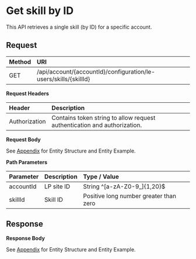 # Get skill by ID

This API retrieves a single skill (by ID) for a specific account.

## Request

| Method     | URI                |
| :--------  | :----------------- |
| GET        | /api/account/{accountId}/configuration/le-users/skills/{skillId}|

**Request Headers**

| Header         | Description                                |
| :------------  | :---------------------                     |
| Authorization  | Contains token string to allow request authentication and authorization. |

**Request Body**

See [Appendix](appendix.md) for Entity Structure and Entity Example.

**Path Parameters**

| Parameter      | Description     | Type / Value             |                               
| :------------  | :-------------  | :-----------------          |                              
| accountId      | LP site ID      | String ^[a-zA-Z0-9_]{1,20}$ |
| skillId        | Skill ID        | Positive long number greater than zero |

## Response

**Response Body**

See [Appendix](appendix.md) for Entity Structure and Entity Example.
